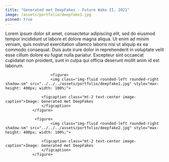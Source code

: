 ```yaml
---
title: "Generated met DeepFakes - Future Wake II, 2021"
image: /assets/portfolio/deepfake1.jpg
pinned: true
---
```

Lorem ipsum dolor sit amet, consectetur adipiscing elit, sed do eiusmod tempor incididunt ut labore et dolore magna aliqua. Ut enim ad minim veniam, quis nostrud exercitation ullamco laboris nisi ut aliquip ex ea commodo consequat. Duis aute irure dolor in reprehenderit in voluptate velit esse cillum dolore eu fugiat nulla pariatur. Excepteur sint occaecat cupidatat non proident, sunt in culpa qui officia deserunt mollit anim id est laborum.

 
                        <figure> 
                        <img class="img-fluid rounded-left rounded-right shadow-sm" src="../../../assets/portfolio/deepfake1.jpg" style="max-height: 400px; width: 100%;">
                   
                    <figcaption class="mt-2 text-center image-caption">Image: Generated met DeepFakes
                    </figcaption>
                </figure>

                 <figure>
                        <img class="img-fluid rounded-left rounded-right shadow-sm" src="../../../assets/portfolio/deepfake2.jpg" style="max-height: 400px; width: 100%;">
                   
                    <figcaption class="mt-2 text-center image-caption">Image: Generated met DeepFakes
                    </figcaption>
                </figure>
